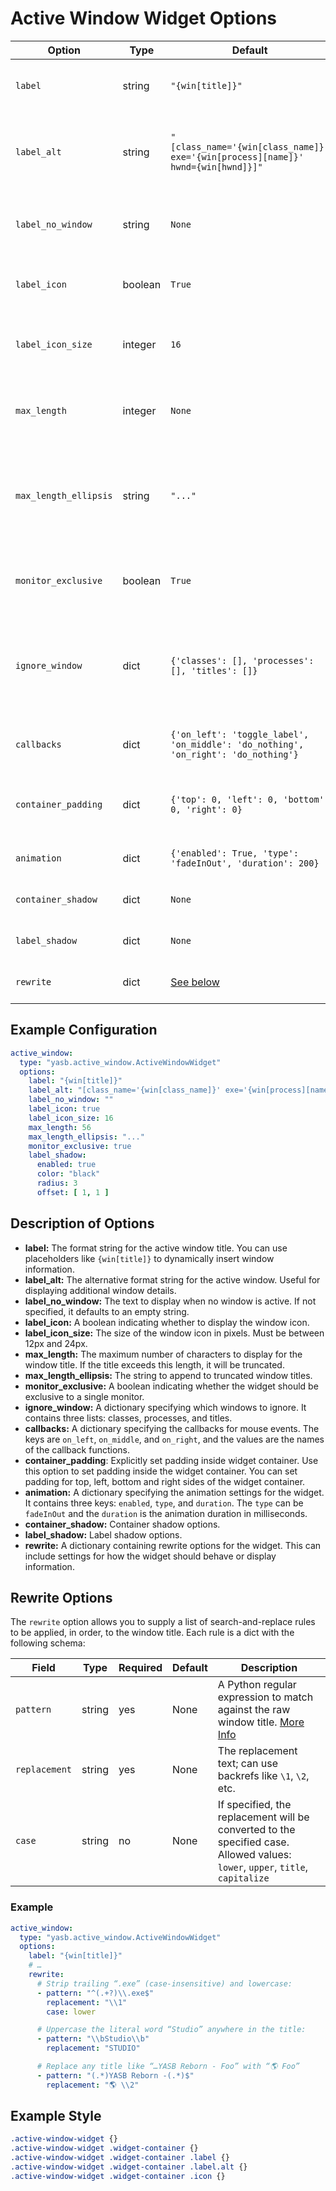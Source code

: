 # Active Window Widget Options

| Option              | Type    | Default                                                                 | Description                                                                 |
|---------------------|---------|-------------------------------------------------------------------------|-----------------------------------------------------------------------------|
| `label`             | string  | `"{win[title]}"`                                                        | The label format for the active window.                                     |
| `label_alt`         | string  | `"[class_name='{win[class_name]}' exe='{win[process][name]}' hwnd={win[hwnd]}]"` | The alternative label format for the active window.                        |
| `label_no_window`   | string  | `None`                                                                  | The label to display when no window is active.                              |
| `label_icon`        | boolean | `True`                                                                  | Whether to display an icon with the label.                                  |
| `label_icon_size`   | integer | `16`                                                                    | The size of the icon displayed with the label.                              |
| `max_length`        | integer | `None`                                                                  | The maximum length of the label text.                                       |
| `max_length_ellipsis` | string | `"..."`                                                                | The ellipsis to use when the label text exceeds the maximum length.         |
| `monitor_exclusive` | boolean | `True`                                                                  | Whether the widget should be exclusive to the monitor.                      |
| `ignore_window`    | dict    | `{'classes': [], 'processes': [], 'titles': []}`                        | Windows to ignore based on class names, process names, and titles.          |
| `callbacks`         | dict    | `{'on_left': 'toggle_label', 'on_middle': 'do_nothing', 'on_right': 'do_nothing'}` | Callbacks for mouse events on the widget.                        |
| `container_padding`  | dict | `{'top': 0, 'left': 0, 'bottom': 0, 'right': 0}`      | Explicitly set padding inside widget container. |
| `animation`         | dict    | `{'enabled': True, 'type': 'fadeInOut', 'duration': 200}`               | Animation settings for the widget.                                          |
| `container_shadow`   | dict   | `None`                  | Container shadow options.                       |
| `label_shadow`         | dict   | `None`                  | Label shadow options.                 |
| `rewrite`           | dict | [See below](#rewrite-options)                                                                  | Rewrite options for the widget. |

## Example Configuration

```yaml
active_window:
  type: "yasb.active_window.ActiveWindowWidget"
  options:
    label: "{win[title]}"
    label_alt: "[class_name='{win[class_name]}' exe='{win[process][name]}' hwnd={win[hwnd]}]"
    label_no_window: ""
    label_icon: true
    label_icon_size: 16
    max_length: 56
    max_length_ellipsis: "..."
    monitor_exclusive: true
    label_shadow:
      enabled: true
      color: "black"
      radius: 3
      offset: [ 1, 1 ]

```

## Description of Options
- **label:** The format string for the active window title. You can use placeholders like `{win[title]}` to dynamically insert window information.
- **label_alt:** The alternative format string for the active window. Useful for displaying additional window details.
- **label_no_window:** The text to display when no window is active. If not specified, it defaults to an empty string.
- **label_icon:** A boolean indicating whether to display the window icon.
- **label_icon_size:** The size of the window icon in pixels. Must be between 12px and 24px.
- **max_length:** The maximum number of characters to display for the window title. If the title exceeds this length, it will be truncated.
- **max_length_ellipsis:** The string to append to truncated window titles.
- **monitor_exclusive:** A boolean indicating whether the widget should be exclusive to a single monitor.
- **ignore_window:** A dictionary specifying which windows to ignore. It contains three lists: classes, processes, and titles.
- **callbacks:** A dictionary specifying the callbacks for mouse events. The keys are `on_left`, `on_middle`, and `on_right`, and the values are the names of the callback functions.
- **container_padding**: Explicitly set padding inside widget container. Use this option to set padding inside the widget container. You can set padding for top, left, bottom and right sides of the widget container.
- **animation:** A dictionary specifying the animation settings for the widget. It contains three keys: `enabled`, `type`, and `duration`. The `type` can be `fadeInOut` and the `duration` is the animation duration in milliseconds.
- **container_shadow:** Container shadow options.
- **label_shadow:** Label shadow options.
- **rewrite:** A dictionary containing rewrite options for the widget. This can include settings for how the widget should behave or display information.

## Rewrite Options

The `rewrite` option allows you to supply a list of search-and-replace rules to be applied, in order, to the window title. Each rule is a dict with the following schema:

| Field       | Type    | Required | Default | Description                                                                                      |
|-------------|---------|----------|---------|--------------------------------------------------------------------------------------------------|
| `pattern`   | string  | yes      | None   | A Python regular expression to match against the raw window title. [More Info](https://docs.python.org/3/library/re.html)    |
| `replacement`| string | yes      | None   | The replacement text; can use backrefs like `\1`, `\2`, etc.                                     |
| `case`      | string  | no       | None   | If specified, the replacement will be converted to the specified case. Allowed values: `lower`, `upper`, `title`, `capitalize` |

### Example
```yaml
active_window:
  type: "yasb.active_window.ActiveWindowWidget"
  options:
    label: "{win[title]}"
    # …
    rewrite:
      # Strip trailing “.exe” (case-insensitive) and lowercase:
      - pattern: "^(.+?)\\.exe$"
        replacement: "\\1"
        case: lower

      # Uppercase the literal word “Studio” anywhere in the title:
      - pattern: "\\bStudio\\b"
        replacement: "STUDIO"

      # Replace any title like “…YASB Reborn - Foo” with “🌎 Foo”
      - pattern: "(.*)YASB Reborn -(.*)$"
        replacement: "🌎 \\2"
```

## Example Style
```css
.active-window-widget {}
.active-window-widget .widget-container {}
.active-window-widget .widget-container .label {}
.active-window-widget .widget-container .label.alt {}
.active-window-widget .widget-container .icon {}
```
